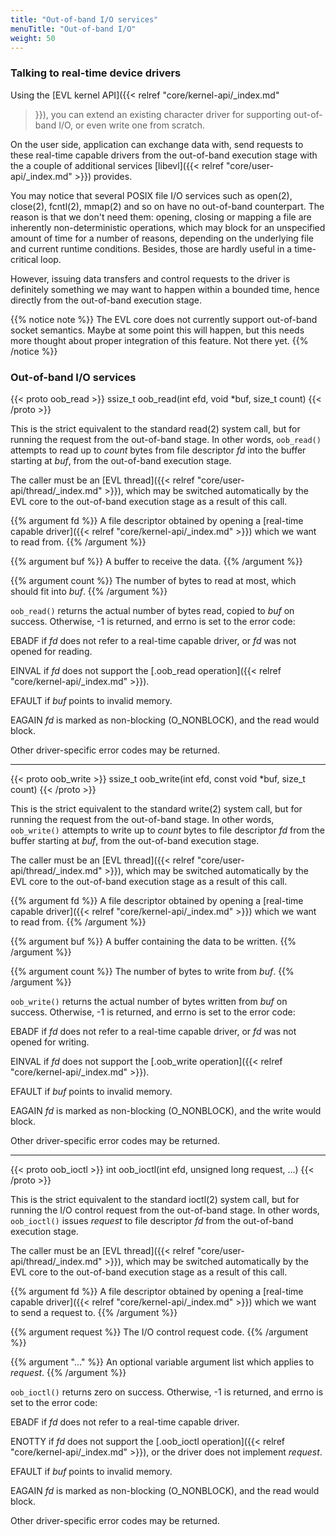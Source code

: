```yaml
---
title: "Out-of-band I/O services"
menuTitle: "Out-of-band I/O"
weight: 50
---
```


### Talking to real-time device drivers

Using the [EVL kernel API]({{< relref "core/kernel-api/_index.md"
>}}), you can extend an existing character driver for supporting
out-of-band I/O, or even write one from scratch.

On the user side, application can exchange data with, send requests to
these real-time capable drivers from the out-of-band execution stage
with the a couple of additional services [libevl]({{< relref
"core/user-api/_index.md" >}}) provides.

You may notice that several POSIX file I/O services such as open(2),
close(2), fcntl(2), mmap(2) and so on have no out-of-band
counterpart. The reason is that we don't need them: opening, closing
or mapping a file are inherently non-deterministic operations, which
may block for an unspecified amount of time for a number of reasons,
depending on the underlying file and current runtime
conditions. Besides, those are hardly useful in a time-critical loop.

However, issuing data transfers and control requests to the driver is
definitely something we may want to happen within a bounded time,
hence directly from the out-of-band execution stage.

{{% notice note %}}
The EVL core does not currently support out-of-band socket
semantics. Maybe at some point this will happen, but this needs more
thought about proper integration of this feature. Not there yet.
{{% /notice %}}

### Out-of-band I/O services

{{< proto oob_read >}}
ssize_t oob_read(int efd, void *buf, size_t count)
{{< /proto >}}

This is the strict equivalent to the standard read(2) system call, but
for running the request from the out-of-band stage. In other words,
`oob_read()` attempts to read up to _count_ bytes from file descriptor
_fd_ into the buffer starting at _buf_, from the out-of-band
execution stage.

The caller must be an [EVL thread]({{< relref
"core/user-api/thread/_index.md" >}}), which may be switched
automatically by the EVL core to the out-of-band execution stage as a
result of this call.

{{% argument fd %}}
A file descriptor obtained by opening a [real-time
capable driver]({{< relref "core/kernel-api/_index.md" >}}) which we
want to read from.
{{% /argument %}}

{{% argument buf %}}
A buffer to receive the data.
{{% /argument %}}

{{% argument count %}}
The number of bytes to read at most, which should fit into _buf_.
{{% /argument %}}

`oob_read()` returns the actual number of bytes read, copied to _buf_
on success. Otherwise, -1 is returned, and errno is set to the error
code:

EBADF	if _fd_ does not refer to a real-time capable driver, or _fd_
	was not opened for reading.

EINVAL  if _fd_ does not support the [.oob_read operation]({{< relref
	"core/kernel-api/_index.md" >}}).

EFAULT	if _buf_ points to invalid memory.

EAGAIN	_fd_ is marked as non-blocking (O_NONBLOCK), and the read would
	block.

Other driver-specific error codes may be returned.

---

{{< proto oob_write >}}
ssize_t oob_write(int efd, const void *buf, size_t count)
{{< /proto >}}

This is the strict equivalent to the standard write(2) system call,
but for running the request from the out-of-band stage. In other
words, `oob_write()` attempts to write up to _count_ bytes to file
descriptor _fd_ from the buffer starting at _buf_, from the
out-of-band execution stage.

The caller must be an [EVL thread]({{< relref
"core/user-api/thread/_index.md" >}}), which may be switched
automatically by the EVL core to the out-of-band execution stage as a
result of this call.

{{% argument fd %}}
A file descriptor obtained by opening a [real-time
capable driver]({{< relref "core/kernel-api/_index.md" >}}) which we
want to read from.
{{% /argument %}}

{{% argument buf %}}
A buffer containing the data to be written.
{{% /argument %}}

{{% argument count %}}
The number of bytes to write from _buf_.
{{% /argument %}}

`oob_write()` returns the actual number of bytes written from _buf_ on
success. Otherwise, -1 is returned, and errno is set to the error
code:

EBADF	if _fd_ does not refer to a real-time capable driver, or _fd_ was
	not opened for writing.

EINVAL  if _fd_ does not support the [.oob_write operation]({{< relref
	"core/kernel-api/_index.md" >}}).

EFAULT	if _buf_ points to invalid memory.

EAGAIN	_fd_ is marked as non-blocking (O_NONBLOCK), and the write would
	block.

Other driver-specific error codes may be returned.

---

{{< proto oob_ioctl >}}
int oob_ioctl(int efd, unsigned long request, ...)
{{< /proto >}}

This is the strict equivalent to the standard ioctl(2) system call,
but for running the I/O control request from the out-of-band stage. In
other words, `oob_ioctl()` issues _request_ to file descriptor _fd_
from the out-of-band execution stage.

The caller must be an [EVL thread]({{< relref
"core/user-api/thread/_index.md" >}}), which may be switched
automatically by the EVL core to the out-of-band execution stage as a
result of this call.

{{% argument fd %}}
A file descriptor obtained by opening a [real-time
capable driver]({{< relref "core/kernel-api/_index.md" >}}) which we
want to send a request to.
{{% /argument %}}

{{% argument request %}}
The I/O control request code.
{{% /argument %}}

{{% argument "..." %}}
An optional variable argument list which applies to _request_.
{{% /argument %}}

`oob_ioctl()` returns zero on success. Otherwise, -1 is returned, and
errno is set to the error code:

EBADF	if _fd_ does not refer to a real-time capable driver.

ENOTTY  if _fd_ does not support the [.oob_ioctl operation]({{< relref
	"core/kernel-api/_index.md" >}}), or the driver does not
	implement _request_.

EFAULT	if _buf_ points to invalid memory.

EAGAIN	_fd_ is marked as non-blocking (O_NONBLOCK), and the read would
	block.

Other driver-specific error codes may be returned.
